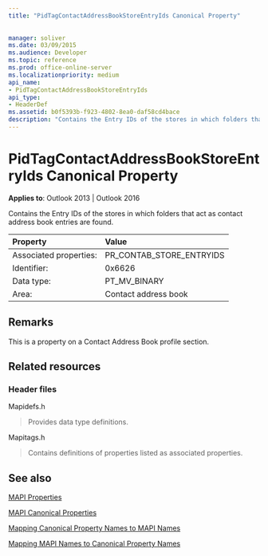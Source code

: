 ```yaml
---
title: "PidTagContactAddressBookStoreEntryIds Canonical Property"
 
 
manager: soliver
ms.date: 03/09/2015
ms.audience: Developer
ms.topic: reference
ms.prod: office-online-server
ms.localizationpriority: medium
api_name:
- PidTagContactAddressBookStoreEntryIds
api_type:
- HeaderDef
ms.assetid: b0f5393b-f923-4802-8ea0-daf58cd4bace
description: "Contains the Entry IDs of the stores in which folders that act as contact address book entries are found."
---
```


# PidTagContactAddressBookStoreEntryIds Canonical Property

  
  
**Applies to**: Outlook 2013 | Outlook 2016 
  
Contains the Entry IDs of the stores in which folders that act as contact address book entries are found.
  
|Property |Value |
|:-----|:-----|
|Associated properties:  <br/> |PR_CONTAB_STORE_ENTRYIDS  <br/> |
|Identifier:  <br/> |0x6626  <br/> |
|Data type:  <br/> |PT_MV_BINARY  <br/> |
|Area:  <br/> |Contact address book  <br/> |
   
## Remarks

This is a property on a Contact Address Book profile section.
  
## Related resources

### Header files

Mapidefs.h
  
> Provides data type definitions.
    
Mapitags.h
  
> Contains definitions of properties listed as associated properties.
    
## See also



[MAPI Properties](mapi-properties.md)
  
[MAPI Canonical Properties](mapi-canonical-properties.md)
  
[Mapping Canonical Property Names to MAPI Names](mapping-canonical-property-names-to-mapi-names.md)
  
[Mapping MAPI Names to Canonical Property Names](mapping-mapi-names-to-canonical-property-names.md)

